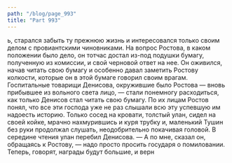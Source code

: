 ```yaml
---
path: "/blog/page_993"
title: "Part 993"
---
```


ь, старался забыть ту прежнюю жизнь и интересовался только своим делом с провиантскими чиновниками. На вопрос Ростова, в каком положении было дело, он тотчас достал из-под подушки бумагу, полученную из комиссии, и свой черновой ответ на нее. Он оживился, начав читать свою бумагу и особенно давал заметить Ростову колкости, которые он в этой бумаге говорил своим врагам. Госпитальные товарищи Денисова, окружившие было Ростова — вновь прибывшее из вольного света лицо, — стали понемногу расходиться, как только Денисов стал читать свою бумагу. По их лицам Ростов понял, что все эти господа уже не раз слышали всю эту успевшую им надоесть историю. Только сосед на кровати, толстый улан, сидел на своей койке, мрачно нахмурившись и куря трубку и, маленький Тушин без руки продолжал слушать, неодобрительно покачивая головой. В середине чтения улан перебил Денисова.
— А по мне, сказал он, обращаясь к Ростову, — надо просто просить государя о помиловании. Теперь, говорят, награды будут большие, и верн
